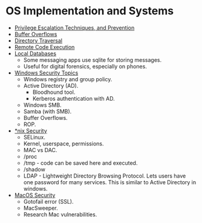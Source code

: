<br>

# OS Implementation and Systems
- [Privilege Escalation Techniques, and Prevention](./01_Privilege_Escalation_Techniques_and_Prevention.md)
- [Buffer Overflows](./02_Buffer_Overflows.md)
- [Directory Traversal](./03_Directory_Traversal.md)
- [Remote Code Execution](./04_Remote_Code_Execution.md)
- [Local Databases](./05_Local_Databases.md)
    - Some messaging apps use sqlite for storing messages.
    - Useful for digital forensics, especially on phones.
- [Windows Security Topics](./06_Windows_Security_Topics.md)
    - Windows registry and group policy.
    - Active Directory (AD).
        - Bloodhound tool. 
        - Kerberos authentication with AD.
    - Windows SMB. 
    - Samba (with SMB).
    - Buffer Overflows. 
    - ROP. 
- [*nix Security](./07_nix_Security.md)
    - SELinux.
    - Kernel, userspace, permissions.
    - MAC vs DAC.
    - /proc
    - /tmp - code can be saved here and executed.
    - /shadow 
    - LDAP - Lightweight Directory Browsing Protocol. Lets users have one password for many services. This is similar to Active Directory in windows.
- [MacOS Security](./08_MacOS_Security.md)
    - Gotofail error (SSL).
    - MacSweeper.
    - Research Mac vulnerabilities.  
<br>